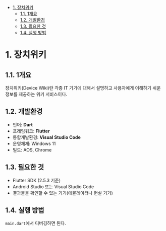 - [1. 장치위키](#1-장치위키)
  - [1.1. 1개요](#11-1개요)
  - [1.2. 개발환경](#12-개발환경)
  - [1.3. 필요한 것](#13-필요한-것)
  - [1.4. 실행 방법](#14-실행-방법)

# 1. 장치위키

## 1.1. 1개요

장치위키(Device Wiki)란 각종 IT 기기에 대해서 설명하고 사용자에게 이해하기 쉬운 정보를 제공하는 위키 서비스이다.

## 1.2. 개발환경

- 언어: **Dart**
- 프레임워크: **Flutter**
- 통합개발환경: **Visual Studio Code**
- 운영체제: Windows 11
- 빌드: AOS, Chrome

## 1.3. 필요한 것

- Flutter SDK (2.5.3 기준)
- Android Studio 또는 Visual Studio Code
- 결과물을 확인할 수 있는 기기(에뮬레이터나 현실 기기)

## 1.4. 실행 방법

`main.dart`에서 디버깅하면 된다.
